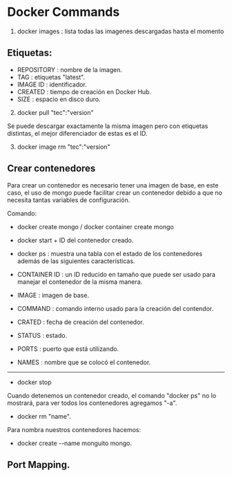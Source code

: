 # Docker Commands

1. docker images : lista todas las imagenes descargadas hasta el momento

## Etiquetas:

- REPOSITORY : nombre de la imagen.
- TAG : etiquetas "latest".
- IMAGE ID : identificador.
- CREATED : tiempo de creación en Docker Hub.
- SIZE : espacio en disco duro.

2. docker pull "tec":"version"

Se puede descargar exactamente la misma imagen pero con etiquetas distintas, el mejor diferenciador de estas es el ID.

3. docker image rm "tec":"version"

## Crear contenedores

Para crear un contenedor es necesario tener una imagen de base, en este caso, el uso de mongo puede facilitar crear un contenedor debido a que no necesita tantas variables de configuración.

Comando:

- docker create mongo / docker container create mongo
- docker start + ID del contenedor creado.

- docker ps : muestra una tabla con el estado de los contenedores además de las siguientes características.

- CONTAINER ID : un ID reducido en tamaño que puede ser usado para manejar el contenedor de la misma manera.

- IMAGE : imagen de base.

- COMMAND : comando interno usado para la creación del contendor.

- CRATED : fecha de creación del contenedor.

- STATUS : estado.

- PORTS : puerto que está utilizando.

- NAMES : nombre que se colocó el contenedor.

_________

- docker stop

Cuando detenemos un contenedor creado, el comando "docker ps" no lo mostrará, para ver todos los contenedores agregamos "-a".

- docker rm "name".

Para nombra nuestros contenedores hacemos:

- docker create --name monguito mongo.

## Port Mapping.


